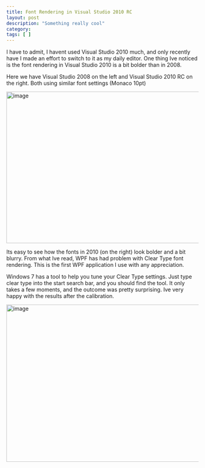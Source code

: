 ```yaml
---
title: Font Rendering in Visual Studio 2010 RC
layout: post
description: "Something really cool"
category:
tags: [ ]
---
```

<p>I have to admit, I havent used Visual Studio 2010 much, and only recently have I made an effort to switch to it as my daily editor. One thing Ive noticed is the font rendering in Visual Studio 2010 is a bit bolder than in 2008. </p>  <p>Here we have Visual Studio 2008 on the left and Visual Studio 2010 RC on the right. Both using similar font settings (Monaco 10pt)</p>  <p><a href="/wp-content/uploads/2010/02/image.png"><img style="border-bottom: 0px; border-left: 0px; display: inline; border-top: 0px; border-right: 0px" title="image" border="0" alt="image" src="/wp-content/uploads/2010/02/image_thumb.png" width="702" height="398" /></a> </p>  <p>Its easy to see how the fonts in 2010 (on the right) look bolder and a bit blurry. From what Ive read, WPF has had problem with Clear Type font rendering. This is the first WPF application I use with any appreciation.&#160; </p>  <p>Windows 7 has a tool to help you tune your Clear Type settings. Just type clear type into the start search bar, and you should find the tool. It only takes a few moments, and the outcome was pretty surprising. Ive very happy with the results after the calibration.</p>  <p><a href="/wp-content/uploads/2010/02/image1.png"><img style="border-bottom: 0px; border-left: 0px; display: inline; border-top: 0px; border-right: 0px" title="image" border="0" alt="image" src="/wp-content/uploads/2010/02/image_thumb1.png" width="711" height="413" /></a></p>
